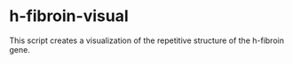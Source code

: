 # h-fibroin-visual

This script creates a visualization of the repetitive structure of the h-fibroin gene.
